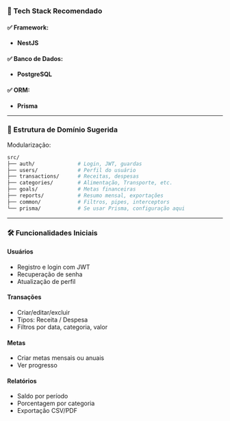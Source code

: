 ### 🔧 Tech Stack Recomendado

#### ✅ **Framework:**
- **NestJS**

#### ✅ **Banco de Dados:**
- **PostgreSQL**
 
#### ✅ **ORM:**
- **Prisma**

---

### 🧱 Estrutura de Domínio Sugerida

Modularização:

```bash
src/
├── auth/              # Login, JWT, guardas
├── users/             # Perfil do usuário
├── transactions/      # Receitas, despesas
├── categories/        # Alimentação, Transporte, etc.
├── goals/             # Metas financeiras
├── reports/           # Resumo mensal, exportações
├── common/            # Filtros, pipes, interceptors
└── prisma/            # Se usar Prisma, configuração aqui
```

---

### 🛠️ Funcionalidades Iniciais

#### Usuários
- Registro e login com JWT
- Recuperação de senha
- Atualização de perfil

#### Transações
- Criar/editar/excluir
- Tipos: Receita / Despesa
- Filtros por data, categoria, valor

#### Metas
- Criar metas mensais ou anuais
- Ver progresso

#### Relatórios
- Saldo por período
- Porcentagem por categoria
- Exportação CSV/PDF
